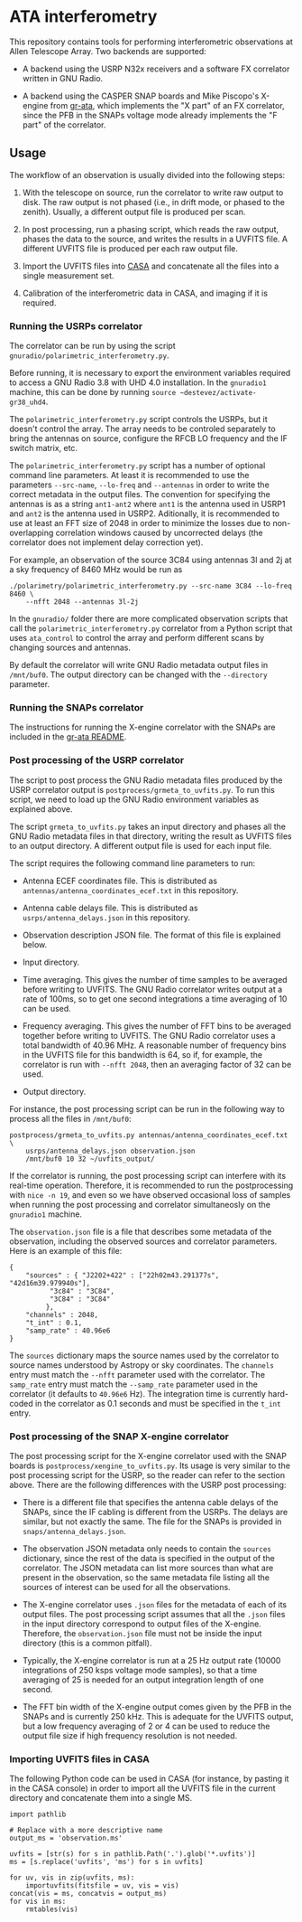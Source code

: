 # ATA interferometry

This repository contains tools for performing interferometric observations at
Allen Telescope Array. Two backends are supported:

* A backend using the USRP N32x receivers and a software FX correlator written
in GNU Radio.

* A backend using the CASPER SNAP boards and Mike Piscopo's X-engine from
[gr-ata](https://github.com/SETIatHCRO/gr-ata), which implements the "X part" of
an FX correlator, since the PFB in the SNAPs voltage mode already implements the
"F part" of the correlator.

## Usage

The workflow of an observation is usually divided into the following steps:

1. With the telescope on source, run the correlator to write raw output to
disk. The raw output is not phased (i.e., in drift mode, or phased to the
zenith). Usually, a different output file is produced per scan.

2. In post processing, run a phasing script, which reads the raw output, phases
the data to the source, and writes the results in a UVFITS file. A different
UVFITS file is produced per each raw output file.

3. Import the UVFITS files into [CASA](https://casa.nrao.edu/) and concatenate
all the files into a single measurement set.

4. Calibration of the interferometric data in CASA, and imaging if it is
required.

### Running the USRPs correlator

The correlator can be run by using the script
`gnuradio/polarimetric_interferometry.py`.

Before running, it is necessary to export the environment variables required to
access a GNU Radio 3.8 with UHD 4.0 installation. In the `gnuradio1` machine,
this can be done by running `source ~destevez/activate-gr38_uhd4`.

The `polarimetric_interferometry.py` script controls the USRPs, but it doesn't control
the array. The array needs to be controled separately to bring the antennas on
source, configure the RFCB LO frequency and the IF switch matrix, etc.

The `polarimetric_interferometry.py` script has a number of optional command
line parameters. At least it is recommended to use the parameters `--src-name`,
`--lo-freq` and `--antennas` in order to write the correct metadata in the
output files. The convention for specifying the antennas is as a string
`ant1-ant2` where `ant1` is the antenna used in USRP1 and `ant2` is the antenna
used in USRP2. Aditionally, it is recommended to use at least an FFT size of 2048
in order to minimize the losses due to non-overlapping correlation windows caused
by uncorrected delays (the correlator does not implement delay correction yet).

For example, an observation of the source 3C84 using antennas 3l
and 2j at a sky frequency of 8460 MHz would be run as
```
./polarimetry/polarimetric_interferometry.py --src-name 3C84 --lo-freq 8460 \
    --nfft 2048 --antennas 3l-2j
```

In the `gnuradio/` folder there are more complicated observation scripts that
call the `polarimetric_interferometry.py` correlator from a Python script that
uses `ata_control` to control the array and perform different scans by changing
sources and antennas.

By default the correlator will write GNU Radio metadata output files in
`/mnt/buf0`. The output directory can be changed with the `--directory` parameter.

### Running the SNAPs correlator

The instructions for running the X-engine correlator with the SNAPs are included
in the [gr-ata
README](https://github.com/SETIatHCRO/gr-ata#3c84-5-minute-calibration).

### Post processing of the USRP correlator

The script to post process the GNU Radio metadata files produced by the USRP
correlator output is `postprocess/grmeta_to_uvfits.py`. To run this script, we
need to load up the GNU Radio environment variables as explained above.

The script `grmeta_to_uvfits.py` takes an input directory and phases all the
GNU Radio metadata files in that directory, writing the result as UVFITS files
to an output directory. A different output file is used for each input file.

The script requires the following command line parameters to run:

* Antenna ECEF coordinates file. This is distributed as
  `antennas/antenna_coordinates_ecef.txt` in this repository.

* Antenna cable delays file. This is distributed as `usrps/antenna_delays.json`
  in this repository.

* Observation description JSON file. The format of this file is explained below.

* Input directory.

* Time averaging. This gives the number of time samples to be averaged before
  writing to UVFITS. The GNU Radio correlator writes output at a rate of 100ms,
  so to get one second integrations a time averaging of 10 can be used.

* Frequency averaging. This gives the number of FFT bins to be averaged together
  before writing to UVFITS. The GNU Radio correlator uses a total bandwidth of
  40.96 MHz. A reasonable number of frequency bins in the UVFITS file for this
  bandwidth is 64, so if, for example, the correlator is run with `--nfft 2048`,
  then an averaging factor of 32 can be used.

* Output directory.

For instance, the post processing script can be run in the following way to
process all the files in `/mnt/buf0`:
```
postprocess/grmeta_to_uvfits.py antennas/antenna_coordinates_ecef.txt \
    usrps/antenna_delays.json observation.json
    /mnt/buf0 10 32 ~/uvfits_output/
```

If the correlator is running, the post processing script can interfere with its
real-time operation. Therefore, it is recommended to run the postprocessing with
`nice -n 19`, and even so we have observed occasional loss of samples when
running the post processing and correlator simultaneosly on the `gnuradio1`
machine.

The `observation.json` file is a file that describes some metadata of the
observation, including the observed sources and correlator parameters. Here is
an example of this file:
```
{
    "sources" : { "J2202+422" : ["22h02m43.291377s", "42d16m39.979940s"],
		  "3c84" : "3C84",
		  "3C84" : "3C84"
		 },
    "channels" : 2048,
    "t_int" : 0.1,
    "samp_rate" : 40.96e6   
}

```
The `sources` dictionary maps the source names used by the correlator to
source names understood by Astropy or sky coordinates. The `channels` entry must
match the `--nfft` parameter used with the correlator. The `samp_rate` entry must
match the `--samp_rate` parameter used in the correlator (it defaults to
`40.96e6` Hz). The integration time is currently hard-coded in the correlator as
0.1 seconds and must be specified in the `t_int` entry.

### Post processing of the SNAP X-engine correlator

The post processing script for the X-engine correlator used with the SNAP boards
is `postprocess/xengine_to_uvfits.py`. Its usage is very similar to the post
processing script for the USRP, so the reader can refer to the section
above. There are the following differences with the USRP post processing:

* There is a different file that specifies the antenna cable delays of the
  SNAPs, since the IF cabling is different from the USRPs. The delays are
  similar, but not exactly the same. The file for the SNAPs is provided in
  `snaps/antenna_delays.json`.

* The observation JSON metadata only needs to contain the `sources` dictionary,
  since the rest of the data is specified in the output of the correlator. The
  JSON metadata can list more sources than what are present in the observation,
  so the same metadata file listing all the sources of interest can be used for
  all the observations.

* The X-engine correlator uses `.json` files for the metadata of each of its
  output files. The post processing script assumes that all the `.json` files in
  the input directory correspond to output files of the X-engine. Therefore, the
  `observation.json` file must not be inside the input directory (this is a
  common pitfall).

* Typically, the X-engine correlator is run at a 25 Hz output rate (10000
  integrations of 250 ksps voltage mode samples), so that a time averaging of
  25 is needed for an output integration length of one second.

* The FFT bin width of the X-engine output comes given by the PFB in the SNAPs
  and is currently 250 kHz. This is adequate for the UVFITS output, but a low
  frequency averaging of 2 or 4 can be used to reduce the output file size if high
  frequency resolution is not needed.

### Importing UVFITS files in CASA

The following Python code can be used in CASA (for instance, by pasting it in
the CASA console) in order to import all the UVFITS file in the current
directory and concatenate them into a single MS.

```
import pathlib

# Replace with a more descriptive name
output_ms = 'observation.ms'

uvfits = [str(s) for s in pathlib.Path('.').glob('*.uvfits')]
ms = [s.replace('uvfits', 'ms') for s in uvfits]

for uv, vis in zip(uvfits, ms):
    importuvfits(fitsfile = uv, vis = vis)
concat(vis = ms, concatvis = output_ms)
for vis in ms:
    rmtables(vis)
```
